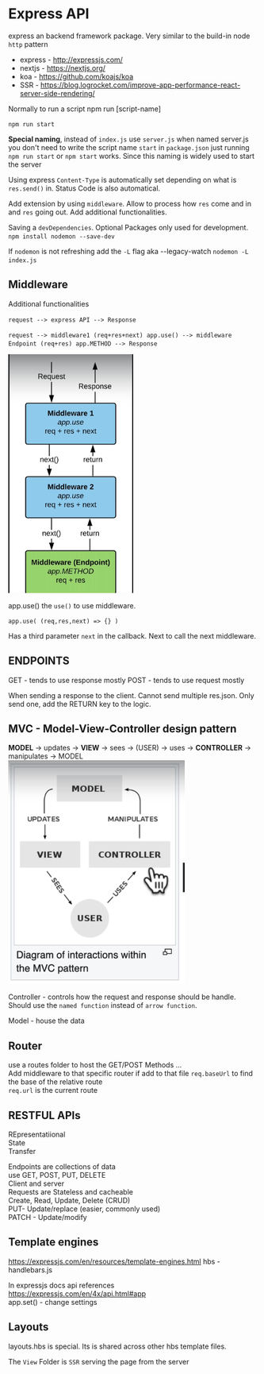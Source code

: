 # Express API

express an backend framework package. Very similar to the build-in node `http` pattern  

- express - http://expressjs.com/
- nextjs - https://nextjs.org/
- koa - https://github.com/koajs/koa
- SSR - https://blog.logrocket.com/improve-app-performance-react-server-side-rendering/

Normally to run a script npm run [script-name]  
``` 
npm run start 
```

**Special naming**, instead of `index.js` use `server.js` when named server.js you don't need to write the script name `start` in `package.json` just running `npm run start` or `npm start` works. Since this naming is widely used to start the server

Using express `Content-Type` is automatically set depending on what is `res.send()` in.  Status Code is also automatical.  

Add extension by using `middleware`. Allow to process how `res` come and in and `res` going out. Add additional functionalities.  


Saving a `devDependencies`. Optional Packages only used for development. 
`npm install nodemon --save-dev`  

If `nodemon` is not refreshing add the `-L` flag aka --legacy-watch `nodemon -L index.js`

## Middleware
Additional functionalities 

`request --> express API --> Response`

`request --> middleware1 (req+res+next) app.use() --> middleware Endpoint (req+res) app.METHOD --> Response`

![Middleware](./middleware.png)

app.use() the `use()` to use middleware.  
```
app.use( (req,res,next) => {} )
```
Has a third parameter `next` in the callback. Next to call the next middleware. 

## ENDPOINTS
GET - tends to use response mostly
POST - tends to use request mostly

When sending a response to the client. Cannot send multiple res.json. Only send one, add the RETURN key to the logic. 

## MVC - Model-View-Controller design pattern
**MODEL** -> updates -> **VIEW** -> sees -> (USER) -> uses -> **CONTROLLER** -> manipulates -> MODEL 
![MVC](./mvc.png)

Controller - controls how the request and response should be handle. Should use the `named function` instead of `arrow function`. 

Model - house the data


## Router
use a routes folder to host the GET/POST Methods ...  
Add middleware to that specific router if add to that file
`req.baseUrl` to find the base of the relative route  
`req.url` is the current route  

## RESTFUL APIs
REpresentatiional  
State  
Transfer  

Endpoints are collections of data   
use GET, POST, PUT, DELETE   
Client and server  
Requests are Stateless and cacheable  
Create, Read, Update, Delete (CRUD)      
PUT- Update/replace (easier, commonly used)   
PATCH - Update/modify   

## Template engines
https://expressjs.com/en/resources/template-engines.html
hbs - handlebars.js

In expressjs docs api references  
https://expressjs.com/en/4x/api.html#app  
app.set() - change settings


## Layouts
layouts.hbs is special. Its is shared across other hbs template files.  

The `View` Folder is `SSR` serving the page from the server